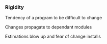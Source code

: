 ### Rigidity

<section>
	<p>Tendency of a program to be difficult to change</p>
	<p>Changes propagate to dependant modules</p>
	<p>Estimations blow up and fear of change installs</p>
</section>